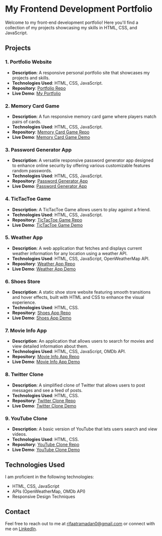 # My Frontend Development Portfolio  

Welcome to my front-end development portfolio! Here you'll find a collection of my projects showcasing my skills in HTML, CSS, and JavaScript.  

## Projects  

### 1. Portfolio Website  
- **Description**: A responsive personal portfolio site that showcases my projects and skills.  
- **Technologies Used**: HTML, CSS, JavaScript.  
- **Repository**: [Portfolio Repo](https://github.com/RifaatRamadan0/RifaatRamadan-portfolio?tab=readme-ov-file) 
- **Live Demo**: [My Portfolio](https://test50.w3spaces.com/index.html)

### 2. Memory Card Game  
- **Description**: A fun responsive memory card game where players match pairs of cards.  
- **Technologies Used**: HTML, CSS, JavaScript.  
- **Repository**: [Memory Card Game Repo](https://github.com/RifaatRamadan0/MemoryCardGame/blob/main/README.md)
- **Live Demo**: [Memory Card Game Demo](https://rifaatramadan0.github.io/MemoryCardGame/)

### 3. Password Generator App  
- **Description**: A versatile responsive password generator app designed to enhance online security by offering various customizable features random passwords.
- **Technologies Used**: HTML, CSS, JavaScript.
- **Repository**: [Password Generator App](https://github.com/RifaatRamadan0/Password-Generator)
- **Live Demo**: [Password Generator App](https://rifaatramadan0.github.io/Password-Generator/)

### 4. TicTacToe Game  
- **Description**: A TicTacToe Game allows users to play against a friend.
- **Technologies Used**: HTML, CSS, JavaScript.  
- **Repository**: [TicTacToe Game Repo](https://github.com/RifaatRamadan0/Tic-Tac-Toe?tab=readme-ov-file)  
- **Live Demo**: [TicTacToe Game Demo](https://rifaatramadan0.github.io/Tic-Tac-Toe/)

### 5. Weather App  
- **Description**: A web application that fetches and displays current weather information for any location using a weather API.  
- **Technologies Used**: HTML, CSS, JavaScript, OpenWeatherMap API.  
- **Repository**: [Weather App Repo](link-to-repo)  
- **Live Demo**: [Weather App Demo](link-to-demo)
  
### 6. Shoes Store
- **Description**: A static shoe store website featuring smooth transitions and hover effects, built with HTML and CSS to enhance the visual experience.
- **Technologies Used**: HTML, CSS.
- **Repository**: [Shoes App Repo](link-to-repo)  
- **Live Demo**: [Shoes App Demo](link-to-demo)  

### 7. Movie Info App  
- **Description**: An application that allows users to search for movies and view detailed information about them.  
- **Technologies Used**: HTML, CSS, JavaScript, OMDb API.  
- **Repository**: [Movie Info App Repo](link-to-repo)  
- **Live Demo**: [Movie Info App Demo](link-to-demo)
  
### 8. Twitter Clone  
- **Description**: A simplified clone of Twitter that allows users to post messages and see a feed of posts.  
- **Technologies Used**: HTML, CSS.  
- **Repository**: [Twitter Clone Repo](link-to-repo)  
- **Live Demo**: [Twitter Clone Demo](link-to-demo)  

### 9. YouTube Clone  
- **Description**: A basic version of YouTube that lets users search and view videos.  
- **Technologies Used**: HTML, CSS.  
- **Repository**: [YouTube Clone Repo](link-to-repo)  
- **Live Demo**: [YouTube Clone Demo](link-to-demo)  

## Technologies Used  
I am proficient in the following technologies:  
- HTML, CSS, JavaScript  
- APIs (OpenWeatherMap, OMDb API)  
- Responsive Design Techniques  

## Contact  
Feel free to reach out to me at rifaatramadan0@gmail.com or connect with me on [LinkedIn](https://www.linkedin.com/in/rifaat-ramadan-2b7033243/).
